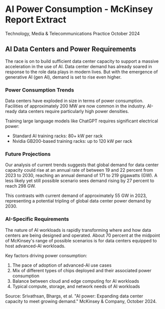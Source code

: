 # AI Power Consumption - McKinsey Report Extract

Technology, Media & Telecommunications Practice
October 2024

## AI Data Centers and Power Requirements

The race is on to build sufficient data center capacity to support a massive acceleration in the use of AI. Data center demand has already soared in response to the role data plays in modern lives. But with the emergence of generative AI (gen AI), demand is set to rise even higher.

### Power Consumption Trends

Data centers have exploded in size in terms of power consumption. Facilities of approximately 200 MW are now common in the industry. AI-ready data centers require particularly high power densities.

Training large language models like ChatGPT requires significant electrical power:
- Standard AI training racks: 80+ kW per rack
- Nvidia GB200-based training racks: up to 120 kW per rack

### Future Projections

Our analysis of current trends suggests that global demand for data center capacity could rise at an annual rate of between 19 and 22 percent from 2023 to 2030, reaching an annual demand of 171 to 219 gigawatts (GW). A less likely yet still possible scenario sees demand rising by 27 percent to reach 298 GW.

This contrasts with current demand of approximately 55 GW in 2023, representing a potential tripling of global data center power demand by 2030.

### AI-Specific Requirements

The nature of AI workloads is rapidly transforming where and how data centers are being designed and operated. About 70 percent at the midpoint of McKinsey's range of possible scenarios is for data centers equipped to host advanced-AI workloads.

Key factors driving power consumption:
1. The pace of adoption of advanced-AI use cases
2. Mix of different types of chips deployed and their associated power consumption
3. Balance between cloud and edge computing for AI workloads
4. Typical compute, storage, and network needs of AI workloads

Source: Srivathsan, Bhargs, et al. "AI power: Expanding data center capacity to meet growing demand." McKinsey & Company, October 2024.

